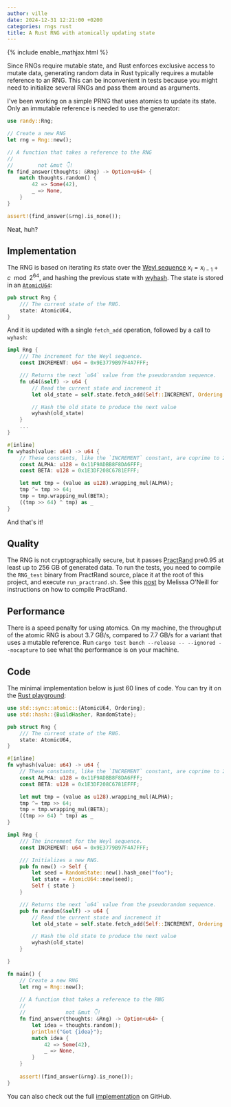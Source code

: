 ```yaml
---
author: ville
date: 2024-12-31 12:21:00 +0200
categories: rngs rust
title: A Rust RNG with atomically updating state
---
```


{% include enable_mathjax.html %}

Since RNGs require mutable state, and Rust enforces exclusive access to mutate data, generating random data in Rust typically requires a mutable reference to an RNG. This can be inconvenient in tests because you might need to initialize several RNGs and pass them around as arguments.

I've been working on a simple PRNG that uses atomics to update its state. Only an immutable reference is needed to use the generator:

```rust
use randy::Rng;

// Create a new RNG
let rng = Rng::new();

// A function that takes a reference to the RNG
// 
//        not &mut 👇!
fn find_answer(thoughts: &Rng) -> Option<u64> {
    match thoughts.random() {
        42 => Some(42),
        _ => None,
    }
}

assert!(find_answer(&rng).is_none());
```

Neat, huh?

## Implementation

The RNG is based on iterating its state over the [Weyl sequence](https://en.wikipedia.org/wiki/Weyl_sequence) $x_i = x_{i-1} + c \mod 2^{64}$, and hashing the previous state with [wyhash](https://github.com/wangyi-fudan/wyhash). The state is stored in an [`AtomicU64`](https://doc.rust-lang.org/std/sync/atomic/struct.AtomicU64.html):

```rust
pub struct Rng {
    /// The current state of the RNG.
    state: AtomicU64,
}
```

And it is updated with a single `fetch_add` operation, followed by a call to `wyhash`:

```rust
impl Rng {
    /// The increment for the Weyl sequence.
    const INCREMENT: u64 = 0x9E3779B97F4A7FFF;

    /// Returns the next `u64` value from the pseudorandom sequence.
    fn u64(&self) -> u64 {
        // Read the current state and increment it
        let old_state = self.state.fetch_add(Self::INCREMENT, Ordering::Relaxed);

        // Hash the old state to produce the next value
        wyhash(old_state)
    }
    ...
}

#[inline]
fn wyhash(value: u64) -> u64 {
    // These constants, like the `INCREMENT` constant, are coprime to 2^64.
    const ALPHA: u128 = 0x11F9ADBB8F8DA6FFF;
    const BETA: u128 = 0x1E3DF208C6781EFFF;

    let mut tmp = (value as u128).wrapping_mul(ALPHA);
    tmp ^= tmp >> 64;
    tmp = tmp.wrapping_mul(BETA);
    ((tmp >> 64) ^ tmp) as _
}
```

And that's it!

## Quality

The RNG is not cryptographically secure, but it passes [PractRand](http://pracrand.sourceforge.net/) pre0.95 at least up to 256 GB of generated data. To run the tests, you need to compile the `RNG_test` binary from PractRand source, place it at the root of this project, and execute `run_practrand.sh`. See this [post](https://www.pcg-random.org/posts/how-to-test-with-practrand.html) by Melissa O'Neill for instructions on how to compile PractRand.  

## Performance

There is a speed penalty for using atomics. On my machine, the throughput of the atomic RNG is about 3.7 GB/s, compared to 7.7 GB/s for a variant that uses a mutable reference. Run `cargo test bench --release -- --ignored --nocapture` to see what the performance is on your machine.

## Code

The minimal implementation below is just 60 lines of code. You can try it on the [Rust playground](https://play.rust-lang.org/?version=stable&mode=debug&edition=2021&code=use+std%3A%3Async%3A%3Aatomic%3A%3A%7BAtomicU64%2C+Ordering%7D%3B%0Ause+std%3A%3Ahash%3A%3A%7BBuildHasher%2C+RandomState%7D%3B%0A%0Apub+struct+Rng+%7B%0A++++%2F%2F%2F+The+current+state+of+the+RNG.%0A++++state%3A+AtomicU64%2C%0A%7D%0A%0A%23%5Binline%5D%0Afn+wyhash%28value%3A+u64%29+-%3E+u64+%7B%0A++++%2F%2F+These+constants%2C+like+the+%60INCREMENT%60+constant%2C+are+coprime+to+2%5E64.%0A++++const+ALPHA%3A+u128+%3D+0x11F9ADBB8F8DA6FFF%3B%0A++++const+BETA%3A+u128+%3D+0x1E3DF208C6781EFFF%3B%0A%0A++++let+mut+tmp+%3D+%28value+as+u128%29.wrapping_mul%28ALPHA%29%3B%0A++++tmp+%5E%3D+tmp+%3E%3E+64%3B%0A++++tmp+%3D+tmp.wrapping_mul%28BETA%29%3B%0A++++%28%28tmp+%3E%3E+64%29+%5E+tmp%29+as+_%0A%7D%0A%0Aimpl+Rng+%7B%0A++++%2F%2F%2F+The+increment+for+the+Weyl+sequence.%0A++++const+INCREMENT%3A+u64+%3D+0x9E3779B97F4A7FFF%3B%0A%0A++++%2F%2F%2F+Initializes+a+new+RNG.%0A++++pub+fn+new%28%29+-%3E+Self+%7B%0A++++++++let+seed+%3D+RandomState%3A%3Anew%28%29.hash_one%28%22foo%22%29%3B%0A++++++++let+state+%3D+AtomicU64%3A%3Anew%28seed%29%3B%0A++++++++Self+%7B+state+%7D%0A++++%7D%0A%0A++++%2F%2F%2F+Returns+the+next+%60u64%60+value+from+the+pseudorandom+sequence.%0A++++pub+fn+random%28%26self%29+-%3E+u64+%7B%0A++++++++%2F%2F+Read+the+current+state+and+increment+it%0A++++++++let+old_state+%3D+self.state.fetch_add%28Self%3A%3AINCREMENT%2C+Ordering%3A%3ARelaxed%29%3B%0A%0A++++++++%2F%2F+Hash+the+old+state+to+produce+the+next+value%0A++++++++wyhash%28old_state%29%0A++++%7D%0A%0A%7D%0A%0Afn+main%28%29+%7B%0A++++%2F%2F+Create+a+new+RNG%0A++++let+rng+%3D+Rng%3A%3Anew%28%29%3B%0A++++%0A++++%2F%2F+A+function+that+takes+a+reference+to+the+RNG%0A++++%2F%2F+%0A++++%2F%2F+++++++++++++not+%26mut+%F0%9F%91%87%21%0A++++fn+find_answer%28thoughts%3A+%26Rng%29+-%3E+Option%3Cu64%3E+%7B%0A++++++++let+idea+%3D+thoughts.random%28%29%3B%0A++++++++println%21%28%22Got+%7Bidea%7D%22%29%3B%0A++++++++match+idea+%7B%0A++++++++++++42+%3D%3E+Some%2842%29%2C%0A++++++++++++_+%3D%3E+None%2C%0A++++++++%7D%0A++++%7D%0A++++%0A++++assert%21%28find_answer%28%26rng%29.is_none%28%29%29%3B%0A%7D):

```rust
use std::sync::atomic::{AtomicU64, Ordering};
use std::hash::{BuildHasher, RandomState};

pub struct Rng {
    /// The current state of the RNG.
    state: AtomicU64,
}

#[inline]
fn wyhash(value: u64) -> u64 {
    // These constants, like the `INCREMENT` constant, are coprime to 2^64.
    const ALPHA: u128 = 0x11F9ADBB8F8DA6FFF;
    const BETA: u128 = 0x1E3DF208C6781EFFF;

    let mut tmp = (value as u128).wrapping_mul(ALPHA);
    tmp ^= tmp >> 64;
    tmp = tmp.wrapping_mul(BETA);
    ((tmp >> 64) ^ tmp) as _
}

impl Rng {
    /// The increment for the Weyl sequence.
    const INCREMENT: u64 = 0x9E3779B97F4A7FFF;

    /// Initializes a new RNG.
    pub fn new() -> Self {
        let seed = RandomState::new().hash_one("foo");
        let state = AtomicU64::new(seed);
        Self { state }
    }

    /// Returns the next `u64` value from the pseudorandom sequence.
    pub fn random(&self) -> u64 {
        // Read the current state and increment it
        let old_state = self.state.fetch_add(Self::INCREMENT, Ordering::Relaxed);

        // Hash the old state to produce the next value
        wyhash(old_state)
    }

}

fn main() {
    // Create a new RNG
    let rng = Rng::new();
    
    // A function that takes a reference to the RNG
    // 
    //             not &mut 👇!
    fn find_answer(thoughts: &Rng) -> Option<u64> {
        let idea = thoughts.random();
        println!("Got {idea}");
        match idea {
            42 => Some(42),
            _ => None,
        }
    }
    
    assert!(find_answer(&rng).is_none());
}
```

You can also check out the full [implementation](https://github.com/koskinev/randy) on GitHub.
